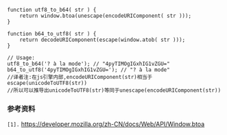 
```
function utf8_to_b64( str ) {
    return window.btoa(unescape(encodeURIComponent( str )));
}

function b64_to_utf8( str ) {
    return decodeURIComponent(escape(window.atob( str )));
}

// Usage:
utf8_to_b64('? à la mode'); // "4pyTIMOgIGxhIG1vZGU="
b64_to_utf8('4pyTIMOgIGxhIG1vZGU='); // "? à la mode"
//译者注:在js引擎内部,encodeURIComponent(str)相当于escape(unicodeToUTF8(str))
//所以可以推导出unicodeToUTF8(str)等同于unescape(encodeURIComponent(str))
```


### 参考资料 ###
`[1].` https://developer.mozilla.org/zh-CN/docs/Web/API/Window.btoa<br>